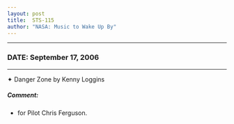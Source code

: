 ```yaml
---
layout: post
title:  STS-115
author: "NASA: Music to Wake Up By"
---
```


----
### DATE: September 17, 2006
----
✦ Danger Zone by Kenny Loggins

##### Comment:
* for Pilot Chris Ferguson.
